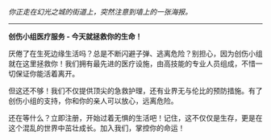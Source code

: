 _你正走在幻光之城的街道上，突然注意到墙上的一张海报。_

---

**创伤小组医疗服务 - 今天就拯救你的生命！**

厌倦了在生死边缘生活吗？总是不断闪避子弹、逃离危险？别担心，因为创伤小组就在这里拯救你！我们拥有最先进的医疗设施，由高技能的专业人员组成，不惜一切保证你能活着离开。

但这还不够！我们不仅提供顶尖的急救护理，还有业界无与伦比的预防措施。有了创伤小组的支持，你和你的亲人可以放心，远离危险。

还在等什么？立即注册，开始过着无惧的生活吧！记住，这不仅仅是生存，更是在这个混乱的世界中茁壮成长。加入我们，掌控你的命运！
